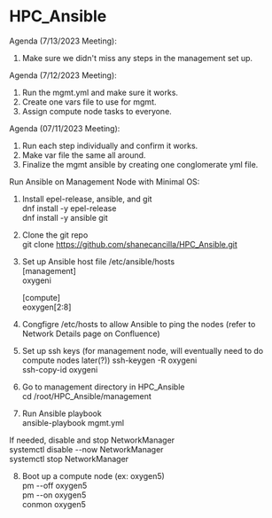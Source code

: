 # HPC_Ansible

Agenda (7/13/2023 Meeting):
1. Make sure we didn't miss any steps in the management set up.

Agenda (7/12/2023 Meeting):
1. Run the mgmt.yml and make sure it works.
2. Create one vars file to use for mgmt.
3. Assign compute node tasks to everyone.

Agenda (07/11/2023 Meeting):
1. Run each step individually and confirm it works.
2. Make var file the same all around.
3. Finalize the mgmt ansible by creating one conglomerate yml file.

Run Ansible on Management Node with Minimal OS:  
1. Install epel-release, ansible, and git  
	dnf install -y epel-release  
	dnf install -y ansible git  
2. Clone the git repo  
	git clone https://github.com/shanecancilla/HPC_Ansible.git  
3. Set up Ansible host file /etc/ansible/hosts  
	[management]  
	oxygeni  
  
	[compute]  
	eoxygen[2:8]  
4. Congfigre /etc/hosts to allow Ansible to ping the nodes (refer to Network Details page on Confluence)  
5. Set up ssh keys (for management node, will eventually need to do compute nodes later(?))
        ssh-keygen -R oxygeni   
	ssh-copy-id oxygeni   
7. Go to management directory in HPC_Ansible  
	cd /root/HPC_Ansible/management  
8. Run Ansible playbook  
	ansible-playbook mgmt.yml  
  
If needed, disable and stop NetworkManager  
	systemctl disable --now NetworkManager  
	systemctl stop NetworkManager  
  
8. Boot up a compute node (ex: oxygen5)  
	pm --off oxygen5  
	pm --on oxygen5  
	conmon oxygen5  
